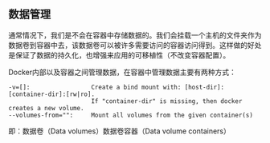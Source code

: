 
## 数据管理

通常情况下，我们是不会在容器中存储数据的。我们会挂载一个主机的文件夹作为数据卷到容器中去，该数据卷可以被许多需要访问的容器访问得到。这样做的好处是保证了数据的持久化，也增强来应用的可移植性（不改变容器配置）。

Docker内部以及容器之间管理数据，在容器中管理数据主要有两种方式：

    -v=[]:                 Create a bind mount with: [host-dir]:[container-dir]:[rw|ro].
                           If "container-dir" is missing, then docker creates a new volume.
    --volumes-from="":     Mount all volumes from the given container(s)

即：数据卷（Data volumes）数据卷容器（Data volume containers）
